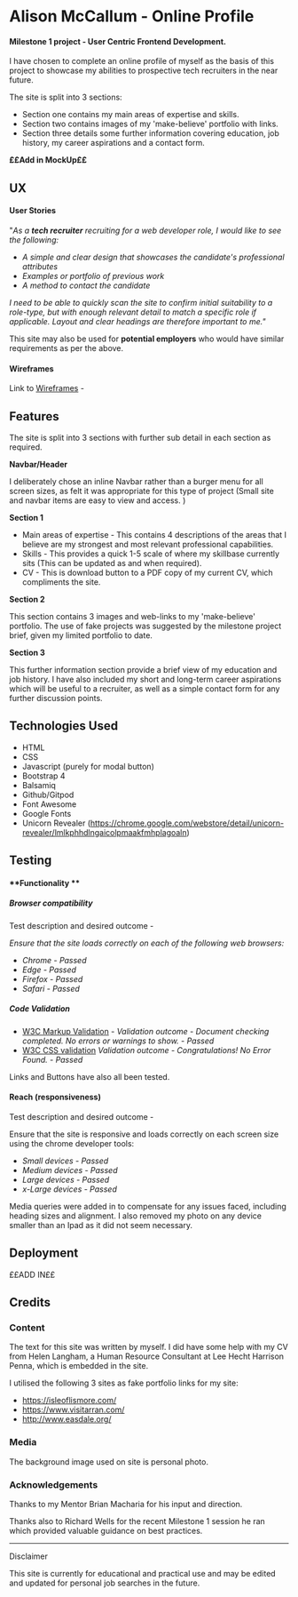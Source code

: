 # Alison McCallum - Online Profile

#### Milestone 1 project - User Centric Frontend Development. 

I have chosen to complete an online profile of myself as the basis of this project to showcase my abilities to prospective tech recruiters in the near future.  

The site is split into 3 sections: 

- Section one contains my main areas of expertise and skills.  
- Section two contains images of my 'make-believe' portfolio with links.
- Section three details some further information covering education, job history,  my career aspirations and a contact form.   

**££Add in MockUp££**

## UX

#### User Stories

"*As a **tech recruiter** recruiting for a web developer role,  I would like to see the following:*

- *A simple and clear design that showcases the candidate's professional attributes*
- *Examples or portfolio of previous work*
- *A method to contact the candidate* 

*I need to be able to quickly scan the site to confirm initial suitability to a role-type, but with enough relevant detail to  match a specific role if applicable. Layout and clear headings are therefore important to me."*

This site may also be used for **potential employers** who would have similar requirements as per the above.

#### Wireframes

Link to [Wireframes](https://github.com/AMcCall22/online-profile/blob/da213b439518bbd5f4e83df57075216c6ac3907f/Wireframes/AMc_Profile_Wireframes.pdf) -

## Features

The site is split into 3 sections with further sub detail in each section as required.

**Navbar/Header**

I deliberately chose an inline Navbar rather than a burger menu for all screen sizes, as felt it was appropriate for this type of project (Small site and navbar items are easy to view and access. )

**Section 1**

- Main areas of expertise - This contains 4 descriptions of the areas that I believe are my strongest and most relevant professional capabilities.
- Skills - This provides a quick 1-5 scale of where my skillbase currently sits (This can be updated as and when required). 
- CV - This is download button to a PDF copy of my current CV, which compliments the site.

**Section 2**

This section contains 3 images and web-links to my 'make-believe' portfolio.  The use of fake projects was suggested by the milestone project brief, given my limited portfolio to date.

**Section 3**

This further information section provide a brief view of my education and job history.  I have also included my short and long-term career aspirations  which will be useful to a recruiter, as well as a simple contact form for any further discussion points. 



## Technologies Used

- HTML
- CSS
- Javascript (purely for modal button)
- Bootstrap 4
- Balsamiq
- Github/Gitpod
- Font Awesome
- Google Fonts
- Unicorn Revealer (https://chrome.google.com/webstore/detail/unicorn-revealer/lmlkphhdlngaicolpmaakfmhplagoaln)



## Testing

#### **Functionality **

##### **Browser compatibility**

Test description and desired outcome -

 *Ensure that the site loads correctly on each of the following web browsers:*

- *Chrome - Passed*
- *Edge - Passed*
- *Firefox - Passed*
- *Safari - Passed*

##### Code Validation

- [W3C Markup Validation](https://validator.w3.org/) -  *Validation outcome - Document checking completed. No errors or warnings to show.* - *Passed*
- [W3C CSS validation](https://jigsaw.w3.org/css-validator/)  *Validation outcome - Congratulations! No Error Found. - Passed*

Links and Buttons have also all been tested. 

#### **Reach (responsiveness)**

Test description and desired outcome -

Ensure that the site is responsive and loads correctly on each screen size using the chrome developer tools:

- *Small devices - Passed*
- *Medium devices - Passed*
- *Large devices - Passed*
- *x-Large devices - Passed*

Media queries were added in to compensate for any issues faced, including heading sizes and alignment.  I also removed my photo on any device smaller than an Ipad as it did not seem necessary.



## Deployment

££ADD IN££

## Credits

### Content

The text for this site was written by myself.  I did have some help with my CV from Helen Langham, a Human Resource Consultant at Lee Hecht Harrison Penna, which is embedded in the site.

I utilised the following 3 sites as fake portfolio links for my site:

- https://isleoflismore.com/
- https://www.visitarran.com/
- http://www.easdale.org/

### Media

The background image used on site is personal photo.

### Acknowledgements

Thanks to my Mentor Brian Macharia for his input and direction.

Thanks also to Richard Wells for the recent Milestone 1 session he ran which provided valuable guidance on best practices. 



------

Disclaimer

This site is currently for educational and practical use and may be edited and updated for personal job searches in the future.

